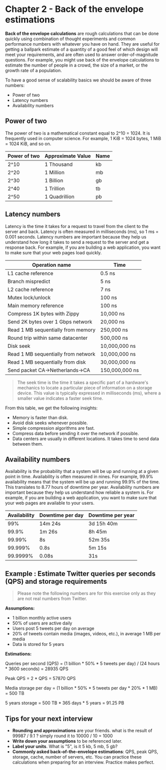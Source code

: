 # Chapter 2 - Back of the envelope estimations

**Back of the envelope calculations**  are rough calculations that can be done quickly using combination of thought experiments and common performance numbers with whatever you have on hand. They are useful for getting a ballpark estimate of a quantity of a good feel of which design will meet your requirements, and are often used to answer order-of-magnitude questions. For example, you might use back of the envelope calculations to estimate the number of people in a crowd, the size of a market, or the growth rate of a population.

To have a good sense of scalability basics we should be aware of three numbers:

- Power of two
- Latency numbers
- Availability numbers

## Power of two

The power of two is a mathematical constant equal to 2^10 = 1024. It is frequently used in computer science. For example, 1 KiB = 1024 bytes, 1 MiB = 1024 KiB, and so on.

| Power of two | Approximate Value | Name |
|--------------|-------|------|
| 2^10 | 1 Thousand | kb |
| 2^20 | 1 Million | mb |
| 2^30 | 1 Billion | gb |
| 2^40 | 1 Trillion | tb |
| 2^50 | 1 Quadrillion | pb |

## Latency numbers

Latency is the time it takes for a request to travel from the client to the server and back. Latency is often measured in milliseconds (ms), so 1 ms = 0.001 seconds. Latency numbers are important because they help us understand how long it takes to send a request to the server and get a response back. For example, if you are building a web application, you want to make sure that your web pages load quickly.

| Operation name | Time |
|--------------|-------|
| L1 cache reference | 0.5 ns |
| Branch mispredict | 5 ns |
| L2 cache reference | 7 ns |
| Mutex lock/unlock | 100 ns |
| Main memory reference | 100 ns |
| Compress 1K bytes with Zippy | 10,000 ns |
| Send 2K bytes over 1 Gbps network | 20,000 ns |
| Read 1 MB sequentially from memory | 250,000 ns |
| Round trip within same datacenter | 500,000 ns |
| Disk seek | 10,000,000 ns |
| Read 1 MB sequentially from network | 10,000,000 ns |
| Read 1 MB sequentially from disk | 30,000,000 ns |
| Send packet CA->Netherlands->CA | 150,000,000 ns |

> The seek time is the time it takes a specific part of a hardware's mechanics to locate a particular piece of information on a storage device. This value is typically expressed in milliseconds (ms), where a smaller value indicates a faster seek time.

From this table, we get the following insights:

- Memory is faster than disk.
- Avoid disk seeks whenever possible.
- Simple compression algorithms are fast.
- Compress data before sending it over the network if possible.
- Data centers are usually in different locations. It takes time to send data between them.

## Availability numbers

Availability is the probability that a system will be up and running at a given point in time. Availability is often measured in nines. For example, 99.9% availability means that the system will be up and running 99.9% of the time. This translates to 8.77 hours of downtime per year. Availability numbers are important because they help us understand how reliable a system is. For example, if you are building a web application, you want to make sure that your web pages are available to your users.

| Availability | Downtime per day | Downtime per year |
|--------------|-------|------|
| 99% | 14m 24s | 3d 15h 40m |
| 99.9% | 1m 26s | 8h 45m |
| 99.99% | 8s | 52m 35s |
| 99.999% | 0.8s | 5m 15s |
| 99.9999% | 0.08s | 31s |

## Example : Estimate Twitter queries per seconds (QPS) and storage requirements

> Please note the following numbers are for this exercise only as they are not real numbers from Twitter.

**Assumptions:**

- 1 billion monthly active users
- 50% of users are active daily
- Users post 5 tweets per day on average
- 20% of tweets contain media (images, videos, etc.), in average 1 MB per media
- Data is stored for 5 years

**Estimations:**

Queries per second (QPS) = (1 billion * 50% * 5 tweets per day) / (24 hours * 3600 seconds) = 28935 QPS

Peak QPS = 2 * QPS = 57870 QPS

Media storage per day = (1 billion * 50% * 5 tweets per day * 20% * 1 MB) = 500 TB

5 years storage = 500 TB * 365 days * 5 years = 91.25 PB

## Tips for your next interview

- **Rounding and approximations** are your friends. what is the result of 99987 / 9.1 ? simply round it to 10000 / 10 = 1000
- **Write down your assumptions** to be referenced later.
- **Label your units**. What is "5", is it 5 kb, 5 mb, 5 gb?
- **Commonly asked back-of-the-envelope estimations**: QPS, peak QPS, storage, cache, number of servers, etc. You can practice these calculations when preparing for an interview. Practice makes perfect.
